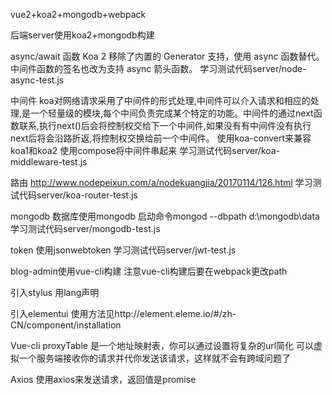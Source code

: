 vue2+koa2+mongodb+webpack

后端server使用koa2+mongodb构建

async/await 函数
Koa 2 移除了内置的 Generator 支持，使用 async 函数替代。中间件函数的签名也改为支持 async 箭头函数。
学习测试代码server/node-async-test.js

中间件
koa对网络请求采用了中间件的形式处理,中间件可以介入请求和相应的处理,是一个轻量级的模块,每个中间负责完成某个特定的功能。中间件的通过next函数联系,执行next()后会将控制权交给下一个中间件,如果没有有中间件没有执行next后将会沿路折返,将控制权交换给前一个中间件。
使用koa-convert来兼容koa1和koa2
使用compose将中间件串起来
学习测试代码server/koa-middleware-test.js

路由
http://www.nodepeixun.com/a/nodekuangjia/20170114/126.html
学习测试代码server/koa-router-test.js

mongodb
数据库使用mongodb
启动命令mongod  --dbpath d:\mongodb\data
学习测试代码server/mongodb-test.js

token
使用jsonwebtoken
学习测试代码server/jwt-test.js

blog-admin使用vue-cli构建
注意vue-cli构建后要在webpack更改path

引入stylus
用lang声明<style lang="stylus"></style>

引入elementui
使用方法见http://element.eleme.io/#/zh-CN/component/installation

Vue-cli proxyTable
是一个地址映射表，你可以通过设置将复杂的url简化
可以虚拟一个服务端接收你的请求并代你发送该请求，这样就不会有跨域问题了

Axios
使用axios来发送请求，返回值是promise
